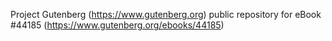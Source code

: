 Project Gutenberg (https://www.gutenberg.org) public repository for eBook #44185 (https://www.gutenberg.org/ebooks/44185)
